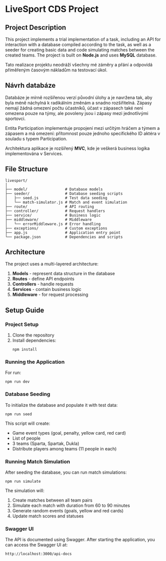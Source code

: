 # LiveSport CDS Project


## Project Description
This project implements a trial implementation of a task, including an API for interaction with a database compiled according to the task, as well as a seeder for creating basic data and code simulating matches between the created teams. The project is built on **Node.js** and uses **MySQL** database.

Tato realizace projektu neodráží všechny mé záměry a přání a odpovídá přiměřeným časovým nákladům na testovací úkol.

## Návrh databáze

Databáze je mírně rozšířenou verzí původní úlohy a je navržena tak, aby byla méně náchylná k radikálním změnám a snadno rozšiřitelná. Zápasy nemají žádná omezení počtu účastníků, účast v zápasech také není omezena pouze na týmy, ale povoleny jsou i zápasy mezi jednotlivými sportovci.

Entita Participation implementuje propojení mezi určitým hráčem a týmem a zápasem a má omezení: přítomnost pouze jednoho specifického ID aktéra v souladu s typem Participation.

Architektura aplikace je rozšířený **MVC**, kde je veškerá business logika implementována v Services.

## File Structure
```
livesport/
│
├── model/                 # Database models
├── seeder/                # Database seeding scripts
│   ├── seed.js            # Test data seeding
│   └── match-simulator.js # Match and event simulation
├── route/                 # API routing
├── controller/            # Request handlers
├── service/               # Business logic
├── middleware/            # Middleware
│   └── errorMiddleware.js # Error handling
├── exceptions/            # Custom exceptions
├── app.js                 # Application entry point
└── package.json           # Dependencies and scripts
```

## Architecture
The project uses a multi-layered architecture:
1. **Models** - represent data structure in the database
2. **Routes** - define API endpoints
3. **Controllers** - handle requests
4. **Services** - contain business logic
5. **Middleware** - for request processing

## Setup Guide

### Project Setup
1. Clone the repository
2. Install dependencies:
   ```
   npm install
   ```

### Running the Application
For run:
```
npm run dev
```

### Database Seeding
To initialize the database and populate it with test data:
```
npm run seed
```

This script will create:
- Game event types (goal, penalty, yellow card, red card)
- List of people
- 3 teams (Sparta, Spartak, Dukla)
- Distribute players among teams (11 people in each)

### Running Match Simulation
After seeding the database, you can run match simulations:
```
npm run simulate
```

The simulation will:
1. Create matches between all team pairs
2. Simulate each match with duration from 60 to 90 minutes
3. Generate random events (goals, yellow and red cards)
4. Update match scores and statuses

### Swagger UI
The API is documented using Swagger. After starting the application, you can access the Swagger UI at:
```
http://localhost:3000/api-docs
```
